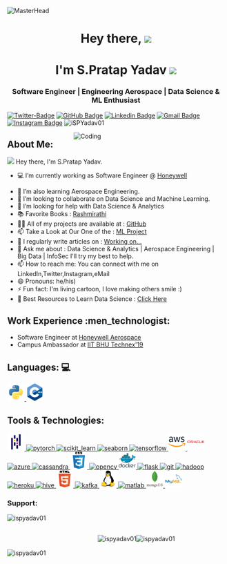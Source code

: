 ![MasterHead](https://connect-assets.prosple.com/cdn/ff/qfmywmPsyalNokaR8bDeiIt_-D89bEuUASiMJfffIAU/1586153400/public/2020-04/banner-honeywell-1786x642-2020.jpg)
<h1 align="center">Hey there, <img src="https://media.giphy.com/media/hvRJCLFzcasrR4ia7z/giphy.gif" width="25px"></h1>
<h1 align="center">I'm S.Pratap Yadav <img src="https://media.giphy.com/media/zywDYrqp81hf0XdNFU/giphy.gif" width="25px"></h1>
<h3 align="center">Software Engineer | Engineering Aerospace | Data Science & ML Enthusiast</h3>

[![Twitter-Badge](https://img.shields.io/twitter/follow/iSPYadav01?style=social&link=https://www.twitter.com/iSPYadav01/)](https://www.twitter.com/iSPYadav01/)
[![GitHub Badge](https://img.shields.io/badge/-iSPYadav01-blue?style=flat-square&logo=GitHub&logoColor=white&link=https://www.github.com/iSPYadav01/)](https://www.github.com/iSPYadav01/)
[![Linkedin Badge](https://img.shields.io/badge/-iSPYadav01-blue?style=flat-square&logo=Linkedin&logoColor=white&link=https://www.linkedin.com/in/iSPYadav01/)](https://www.linkedin.com/in/iSPYadav01/)
[![Gmail Badge](https://img.shields.io/badge/-help.enext@protonmail.com-c14438?style=flat-square&logo=Protonmail&logoColor=white&link=mailto:help.enext@protonmail.com)](mailto:help.enext@protonmail.com)
[![Instagram Badge](https://img.shields.io/badge/-iSPYadav01-purple?style=flat-square&logo=instagram&logoColor=white&link=https://instagram.com/iSPYadav01/)](https://instagram.com/iSPYadav01)
<img src="https://komarev.com/ghpvc/?username=iSPYadav01" alt="iSPYadav01"/>

<!--
[![Instagram Badge](https://img.shields.io/badge/-darecoder-purple?style=flat-square&logo=instagram&logoColor=white&link=https://instagram.com/darecoder/)](https://instagram.com/darecoder)
[![Medium Badge](https://img.shields.io/badge/-@darecoder-03a57a?style=flat-square&labelColor=000000&logo=Medium&link=https://medium.com/@darecoder/)](https://medium.com/@darecoder)
-->

<img align="right" alt="Coding" width="350" src="https://intellipaat.com/mediaFiles/2015/11/e42cce_756b090fe40548eda9148fd5599980bb_mv2.gif">

<!--
<p align="left"> <img src="https://komarev.com/ghpvc/?username=ispyadav01&label=Profile%20views&color=0e75b6&style=flat" alt="iSPYadav01" /> </p>
<p align="left"> <a href="https://github.com/ryo-ma/github-profile-trophy"><img src="https://github-profile-trophy.vercel.app/?username=ispyadav01" alt="iSPYadav01" /></a> </p> 
<p align="left"> <a href="https://twitter.com/iSPYadav01" target="blank"><img src="https://img.shields.io/twitter/follow/iSPYadav01?logo=twitter&style=for-the-badge" alt="iSPYadav01" /></a> </p>
-->
## About Me:
<img src="https://media.giphy.com/media/hvRJCLFzcasrR4ia7z/giphy.gif" width="25px"> Hey there, I'm S.Pratap Yadav. 
- 💻 I’m currently working as Software Engineer @ [Honeywell](https://www.honeywell.com/in/en)
<!--
- 🔭 I've Worked as Software Engineer @ [Honeywell](https://www.honeywell.com/in/en)
-->
- 🌱 I’m also learning Aerospace Engineering.
- 👯 I’m looking to collaborate on  Data Science and Machine Learning.
- 🤝 I’m looking for help with Data Science & Analytics
- 📚	 Favorite Books : [Rashmirathi](http://kavitakosh.org/kk/%E0%A4%B0%E0%A4%B6%E0%A5%8D%E0%A4%AE%E0%A4%BF%E0%A4%B0%E0%A4%A5%E0%A5%80_/_%E0%A4%B0%E0%A4%BE%E0%A4%AE%E0%A4%A7%E0%A4%BE%E0%A4%B0%E0%A5%80_%E0%A4%B8%E0%A4%BF%E0%A4%82%E0%A4%B9_%22%E0%A4%A6%E0%A4%BF%E0%A4%A8%E0%A4%95%E0%A4%B0%22)
- 👨‍💻 All of my projects are available at : [GitHub](https://github.com/iSPYadav01?tab=repositories)
- 📫 Take a Look at Our One of the : [ML Project](https://vehiclepricepredictor01.herokuapp.com/)
- 📝 I regularly write articles on : [Working on...](https://medium.com/)
- 💬 Ask me about : Data Science & Analytics | Aerospace Engineering | Big Data | InfoSec  I'll try my best to help.
- 📫 How to reach me: You can connect with me on LinkedIn,Twitter,Instagram,eMail
- 😄 Pronouns: he/his)
- ⚡ Fun fact: I'm living cartoon, I love making others smile :)
- 📄 Best Resources to Learn Data Science : [Click Here](https://github.com/iSPYadav01/Resources-to-Learn-Data-Science)


## Work Experience :men_technologist:
* Software Engineer at [Honeywell Aerospace](https://aerospace.honeywell.com/)
* Campus Ambassador at [IIT BHU Technex'19](https://ca.technex.co.in/)

## Languages: :computer:
<a href="https://www.python.org" target="_blank" rel="noreferrer"> <img src="https://raw.githubusercontent.com/devicons/devicon/master/icons/python/python-original.svg" alt="python" width="40" height="40"/> </a> 
<a href="https://www.w3schools.com/cpp/" target="_blank" rel="noreferrer"> <img src="https://raw.githubusercontent.com/devicons/devicon/master/icons/cplusplus/cplusplus-original.svg" alt="cplusplus" width="40" height="40"/> </a>

## Tools & Technologies:

<a href="https://pandas.pydata.org/" target="_blank" rel="noreferrer"> <img src="https://raw.githubusercontent.com/devicons/devicon/2ae2a900d2f041da66e950e4d48052658d850630/icons/pandas/pandas-original.svg" alt="pandas" width="40" height="40"/> </a> 
<a href="https://pytorch.org/" target="_blank" rel="noreferrer"> <img src="https://www.vectorlogo.zone/logos/pytorch/pytorch-icon.svg" alt="pytorch" width="40" height="40"/> </a> 
<a href="https://scikit-learn.org/" target="_blank" rel="noreferrer"> <img src="https://upload.wikimedia.org/wikipedia/commons/0/05/Scikit_learn_logo_small.svg" alt="scikit_learn" width="40" height="40"/> </a> 
<a href="https://seaborn.pydata.org/" target="_blank" rel="noreferrer"> <img src="https://seaborn.pydata.org/_images/logo-mark-lightbg.svg" alt="seaborn" width="40" height="40"/> </a> 
<a href="https://www.tensorflow.org" target="_blank" rel="noreferrer"> <img src="https://www.vectorlogo.zone/logos/tensorflow/tensorflow-icon.svg" alt="tensorflow" width="40" height="40"/> </a> 
<a href="https://aws.amazon.com" target="_blank" rel="noreferrer"> <img src="https://raw.githubusercontent.com/devicons/devicon/master/icons/amazonwebservices/amazonwebservices-original-wordmark.svg" alt="aws" width="40" height="40"/> </a> 
<a href="https://www.oracle.com/" target="_blank" rel="noreferrer"> <img src="https://raw.githubusercontent.com/devicons/devicon/master/icons/oracle/oracle-original.svg" alt="oracle" width="40" height="40"/> </a> 
<a href="https://azure.microsoft.com/en-in/" target="_blank" rel="noreferrer"> <img src="https://www.vectorlogo.zone/logos/microsoft_azure/microsoft_azure-icon.svg" alt="azure" width="40" height="40"/> </a> 
<a href="https://cassandra.apache.org/" target="_blank" rel="noreferrer"> <img src="https://www.vectorlogo.zone/logos/apache_cassandra/apache_cassandra-icon.svg" alt="cassandra" width="40" height="40"/> </a> 
<a href="https://www.w3schools.com/css/" target="_blank" rel="noreferrer"> <img src="https://raw.githubusercontent.com/devicons/devicon/master/icons/css3/css3-original-wordmark.svg" alt="css3" width="40" height="40"/> </a> 
<a href="https://opencv.org/" target="_blank" rel="noreferrer"> <img src="https://www.vectorlogo.zone/logos/opencv/opencv-icon.svg" alt="opencv" width="40" height="40"/> </a> 
<a href="https://www.docker.com/" target="_blank" rel="noreferrer"> <img src="https://raw.githubusercontent.com/devicons/devicon/master/icons/docker/docker-original-wordmark.svg" alt="docker" width="40" height="40"/> </a> 
<a href="https://flask.palletsprojects.com/" target="_blank" rel="noreferrer"> <img src="https://www.vectorlogo.zone/logos/pocoo_flask/pocoo_flask-icon.svg" alt="flask" width="40" height="40"/> </a> 
<a href="https://git-scm.com/" target="_blank" rel="noreferrer"> <img src="https://www.vectorlogo.zone/logos/git-scm/git-scm-icon.svg" alt="git" width="40" height="40"/> </a> 
<a href="https://hadoop.apache.org/" target="_blank" rel="noreferrer"> <img src="https://www.vectorlogo.zone/logos/apache_hadoop/apache_hadoop-icon.svg" alt="hadoop" width="40" height="40"/> </a> 
<a href="https://heroku.com" target="_blank" rel="noreferrer"> <img src="https://www.vectorlogo.zone/logos/heroku/heroku-icon.svg" alt="heroku" width="40" height="40"/> </a> 
<a href="https://hive.apache.org/" target="_blank" rel="noreferrer"> <img src="https://www.vectorlogo.zone/logos/apache_hive/apache_hive-icon.svg" alt="hive" width="40" height="40"/> </a> 
<a href="https://www.w3.org/html/" target="_blank" rel="noreferrer"> <img src="https://raw.githubusercontent.com/devicons/devicon/master/icons/html5/html5-original-wordmark.svg" alt="html5" width="40" height="40"/> </a> 
<a href="https://kafka.apache.org/" target="_blank" rel="noreferrer"> <img src="https://www.vectorlogo.zone/logos/apache_kafka/apache_kafka-icon.svg" alt="kafka" width="40" height="40"/> </a> 
<a href="https://www.linux.org/" target="_blank" rel="noreferrer"> <img src="https://raw.githubusercontent.com/devicons/devicon/master/icons/linux/linux-original.svg" alt="linux" width="40" height="40"/> </a> 
<a href="https://www.mathworks.com/" target="_blank" rel="noreferrer"> <img src="https://upload.wikimedia.org/wikipedia/commons/2/21/Matlab_Logo.png" alt="matlab" width="40" height="40"/> </a> 
<a href="https://www.mongodb.com/" target="_blank" rel="noreferrer"> <img src="https://raw.githubusercontent.com/devicons/devicon/master/icons/mongodb/mongodb-original-wordmark.svg" alt="mongodb" width="40" height="40"/> </a> 
<a href="https://www.mysql.com/" target="_blank" rel="noreferrer"> <img src="https://raw.githubusercontent.com/devicons/devicon/master/icons/mysql/mysql-original-wordmark.svg" alt="mysql" width="40" height="40"/> </a> 

  <!--
<h3 align="left">Connect with me:</h3>
<p align="left">
<a href="https://www.linkedin.com/in/iSPYadav01" target="blank"><img align="center" src="https://raw.githubusercontent.com/rahuldkjain/github-profile-readme-generator/master/src/images/icons/Social/linked-in-alt.svg" alt="iSPYadav01" height="30" width="40" /></a>
<a href="https://kaggle.com/iSPYadav01" target="blank"><img align="center" src="https://raw.githubusercontent.com/rahuldkjain/github-profile-readme-generator/master/src/images/icons/Social/kaggle.svg" alt="iSPYadav01" height="30" width="40" /></a>
<a href="https://twitter.com/iSPYadav01" target="blank"><img align="center" src="https://raw.githubusercontent.com/rahuldkjain/github-profile-readme-generator/master/src/images/icons/Social/twitter.svg" alt="iSPYadav01" height="30" width="40" /></a>
<a href="https://www.youtube.com/c/eNext Technology](https://www.youtube.com/channel/UCrWnI0cobDxrE9SjZTPPAxw" target="blank"><img align="center" src="https://raw.githubusercontent.com/rahuldkjain/github-profile-readme-generator/master/src/images/icons/Social/youtube.svg" alt="iSPYadav01" height="30" width="40" /></a>
<a href="https://stackoverflow.com/users/ispyadav01" target="blank"><img align="center" src="https://raw.githubusercontent.com/rahuldkjain/github-profile-readme-generator/master/src/images/icons/Social/stack-overflow.svg" alt="iSPYadav01" height="30" width="40" /></a>

-->

<h3 align="left">Support:</h3> 
<p><a href="https://www.buymeacoffee.com/ispyadav01"> <img align="left" src="https://cdn.buymeacoffee.com/buttons/v2/default-yellow.png" height="50" width="210" alt="ispyadav01" /></a></p><br><br> 
<p><img align="left" src="https://github-readme-stats.vercel.app/api/top-langs?username=ispyadav01&show_icons=true&locale=en&layout=compact" alt="ispyadav01" /></p>

<p>&nbsp;<img align="left" src="https://github-readme-stats.vercel.app/api?username=ispyadav01&show_icons=true&locale=en" alt="ispyadav01" /></p>
<p><img align="center" src="https://github-readme-streak-stats.herokuapp.com/?user=ispyadav01&" alt="ispyadav01" /></p>

  
